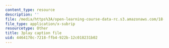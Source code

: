 ```yaml
---
content_type: resource
description: ''
file: /media/https%3A/open-learning-course-data-rc.s3.amazonaws.com/18-s096-topics-in-mathematics-with-applications-in-finance-fall-2013/4464170c7218ffb4922b12c018231b02_ywl3pq6yc54.srt
file_type: application/x-subrip
resourcetype: Other
title: 3play caption file
uid: 4464170c-7218-ffb4-922b-12c018231b02
---
```


